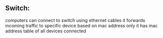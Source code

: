 ## Switch:

computers can connect to switch using ethernet cables
it forwards incoming traffic to specific device based on mac address only
it has mac address table of all devices connected

